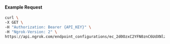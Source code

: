 <!-- Code generated for API Clients. DO NOT EDIT. -->

#### Example Request

```bash
curl \
-X GET \
-H "Authorization: Bearer {API_KEY}" \
-H "Ngrok-Version: 2" \
https://api.ngrok.com/endpoint_configurations/ec_2d0OzxC2YFN0znC6UdXNlz2jZ2y/request_headers
```
